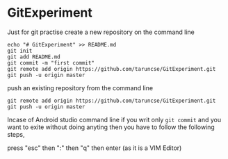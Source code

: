 # GitExperiment
Just for git practise
create a new repository on the command line

```
echo "# GitExperiment" >> README.md
git init 
git add README.md 
git commit -m "first commit" 
git remote add origin https://github.com/taruncse/GitExperiment.git 
git push -u origin master 
```

push an existing repository from the command line 

```
git remote add origin https://github.com/taruncse/GitExperiment.git 
git push -u origin master
```
Incase of Android studio command line if you writ only ```git commit``` and you want to exite without doing anyting then you have to follow the following steps, 

press "esc" then ":" then "q" then enter (as it is a VIM Editor)
